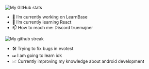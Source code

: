 ![My GitHub stats](https://github-readme-stats.vercel.app/api?username=TrueMajner&show_icons=true&theme=radical&count_private=true)  
  
- 🔭 I’m currently working on LearnBase  
- 🌱 I’m currently learning React
- 📫 How to reach me: Discord truemajner

![My github streak](https://github-readme-streak-stats.herokuapp.com/?user=TrueMajner&theme=midnight-purple)

- 🛠️ Trying to fix bugs in evotest
- ⏭ I am going to learn idk
- 📈 Currently improving my knowledge about android development
